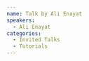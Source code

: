 ```yaml
---
name: Talk by Ali Enayat
speakers:
  - Ali Enayat
categories:
  - Invited Talks
  - Tutorials
---
```

